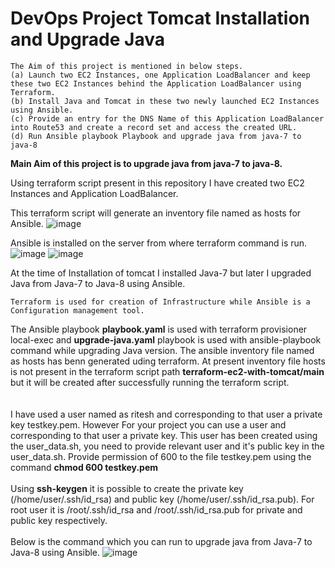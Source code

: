 # DevOps Project Tomcat Installation and Upgrade Java

```
The Aim of this project is mentioned in below steps.
(a) Launch two EC2 Instances, one Application LoadBalancer and keep these two EC2 Instances behind the Application LoadBalancer using Terraform.
(b) Install Java and Tomcat in these two newly launched EC2 Instances using Ansible.
(c) Provide an entry for the DNS Name of this Application LoadBalancer into Route53 and create a record set and access the created URL.
(d) Run Ansible playbook Playbook and upgrade java from java-7 to java-8 
```
**Main Aim of this project is to upgrade java from java-7 to java-8.**

Using terraform script present in this repository I have created two EC2 Instances and Application LoadBalancer.

This terraform script will generate an inventory file named as hosts for Ansible.
![image](https://github.com/user-attachments/assets/b88bc4c4-74c6-476a-85b1-8af009372feb)

Ansible is installed on the server from where terraform command is run.
![image](https://github.com/user-attachments/assets/52855468-1e49-4374-9b62-f75f46985ef3)
![image](https://github.com/user-attachments/assets/74d50f33-f748-4861-a8d9-a2d2059b8eef)

At the time of Installation of tomcat I installed Java-7 but later I upgraded Java from Java-7 to Java-8 using Ansible.
```
Terraform is used for creation of Infrastructure while Ansible is a Configuration management tool.
```
The Ansible playbook **playbook.yaml** is used with terraform provisioner local-exec and **upgrade-java.yaml** playbook is used with ansible-playbook command while upgrading Java version. The ansible inventory file named as hosts has benn generated uding terraform. At present inventory file hosts is not present in the terraform script path **terraform-ec2-with-tomcat/main** but it will be created after successfully running the terraform script.  
<br><br/>
I have used a user named as ritesh and corresponding to that user a private key testkey.pem. However For your project you can use a user and corresponding to that user a private key. This user has been created using the user_data.sh, you need to provide relevant user and it's public key in the user_data.sh. Provide permission of 600 to the file testkey.pem using the command **chmod 600 testkey.pem**
<br><br/>
Using **ssh-keygen** it is possible to create the private key (/home/user/.ssh/id_rsa) and public key (/home/user/.ssh/id_rsa.pub). For root user it is /root/.ssh/id_rsa and /root/.ssh/id_rsa.pub for private and public key respectively.
<br><br/>
Below is the command which you can run to upgrade java from Java-7 to Java-8 using Ansible. 
![image](https://github.com/user-attachments/assets/cb60405c-35ee-4c31-a547-8a546da8abd9)



